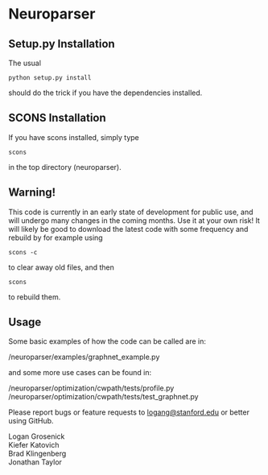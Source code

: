 Neuroparser
===========

Setup.py Installation
---------------------
The usual 

    python setup.py install

should do the trick if you have the dependencies installed.

SCONS Installation
------------------

If you have scons installed, simply type

    scons

in the top directory (neuroparser). 

Warning!
--------

This code is currently in an early state of development for public use, and will undergo many changes in the coming months. Use it at your own risk! It will likely be good to download the latest code with some frequency and rebuild by for example using 

    scons -c 

to clear away old files, and then

    scons

to rebuild them.

Usage
-----

Some basic examples of how the code can be called are in:

/neuroparser/examples/graphnet_example.py

and some more use cases can be found in:

/neuroparser/optimization/cwpath/tests/profile.py
/neuroparser/optimization/cwpath/tests/test_graphnet.py

Please report bugs or feature requests to logang@stanford.edu or better using GitHub.

Logan Grosenick  
Kiefer Katovich  
Brad Klingenberg  
Jonathan Taylor  

